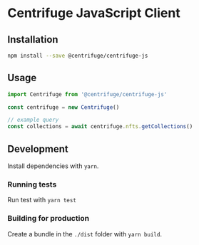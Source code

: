 Centrifuge JavaScript Client
====================

## Installation

```bash
npm install --save @centrifuge/centrifuge-js
```

## Usage

```js
import Centrifuge from '@centrifuge/centrifuge-js'

const centrifuge = new Centrifuge()

// example query
const collections = await centrifuge.nfts.getCollections()
```

## Development

Install dependencies with `yarn`.

### Running tests

Run test with `yarn test`

### Building for production

Create a bundle in the `./dist` folder with `yarn build`.
